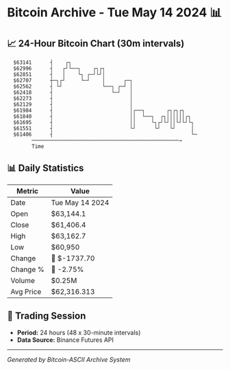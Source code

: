 # Bitcoin Archive - Tue May 14 2024 📊

## 📈 24-Hour Bitcoin Chart (30m intervals)

```
  $63141      ┤    ┌┐                                          
  $62996      ┤   ┌┘└──┐    ┌┐┌┐                               
  $62851      ┤   │    └┐ ┌─┘└┘│                               
  $62707      ┼─┐┌┘     └─┘    │      ┌─┐                      
  $62562      ┤ └┘             └──┐ ┌─┘ │                      
  $62418      ┤                   └─┘   │                      
  $62273      ┤                         │                      
  $62129      ┤                         │                      
  $61984      ┤                         │┌──┐       ┌┐┌┐┌┐     
  $61840      ┤                         ││  └──┐  ┌┐││││││┌┐   
  $61695      ┤                         ││     └┐┌┘└┘││└┘└┘└┐  
  $61551      ┤                         └┘      └┘   └┘     │  
  $61406      ┤                                             └─ 
        ────────────────────────────────────────────────→
        Time
```

## 📊 Daily Statistics

| Metric | Value |
|--------|-------|
| Date | Tue May 14 2024 |
| Open | $63,144.1 |
| Close | $61,406.4 |
| High | $63,162.7 |
| Low | $60,950 |
| Change | 🔴 $-1737.70 |
| Change % | 🔴 -2.75% |
| Volume | $0.25M |
| Avg Price | $62,316.313 |

## 📅 Trading Session

- **Period:** 24 hours (48 x 30-minute intervals)
- **Data Source:** Binance Futures API

---
*Generated by Bitcoin-ASCII Archive System*
